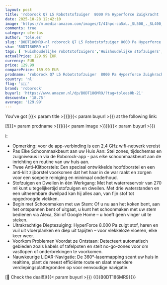 ```yaml
---
layout: post
title: 'roborock Q7 L5 Robotstofzuiger  8000 Pa Hyperforce Zuigkracht  Dubbele Anti-Klit  Nauwkeurige LiDAR Navigatie  Slimme Verboden Zone  Multi-Level Mapping  Automatisch Opladen  APP/Alexa'
date: 2025-10-28 12:42:10
image: 'https://m.media-amazon.com/images/I/41hpc-ca5xL._SL500_._SL400_.jpg'
comments: true
category: ofertas
author: 'tole.es'
slug: 'B0DT186MR9-nl roborock Q7 L5 Robotstofzuiger 8000 Pa Hyperforce...'
sku: 'B0DT186MR9-nl'
tags: [ 'Huishoudelijke robotstofzuigers','Huishoudelijke stofzuigers','Schoonmaken en stofzuigers','Wonen & keuken','roborock','🇳🇱', ]
actualPrice: 129.99 EUR
currency: EUR
price: 129.99
comparePrice: 159.99 EUR
prodname: 'roborock Q7 L5 Robotstofzuiger  8000 Pa Hyperforce Zuigkracht  Dubbele Anti-Klit  Nauwkeurige LiDAR Navigatie  Slimme Verboden Zone  Multi-Level Mapping  Automatisch Opladen  APP/Alexa'
country: 'nl'
flag: '🇳🇱'
brand: 'roborock'
buyurl: 'https://www.amazon.nl/dp/B0DT186MR9/?tag=tolees0b-21'
descuento: '18.75'
average: '129.99'
---
```


You've got [{{< param title >}}]({{< param buyurl >}}) at the following link:

[![{{< param prodname >}}]({{< param image >}})]({{< param buyurl >}})

ℹ️:

- Opmerking: voor de app-verbinding is een 2,4 GHz wifi-netwerk vereist
- Pas Elke Schoonmaakbeurt aan uw Huis Aan: Stel zones, tijdschemas en zuigniveaus in via de Roborock-app - pas elke schoonmaakbeurt aan de inrichting en routine van uw huis aan.
- Twee Anti-Klitborstels: Een speciaal ontwikkelde hoofdborstel en een anti-klit zijborstel voorkomen dat het haar in de war raakt en zorgen voor een soepele reiniging en minimaal onderhoud.
- Stofzuigen en Dweilen in één Werkgang: Met het waterreservoir van 270 ml kunt u tegelijkertijd stofzuigen en dweilen. Met drie waterstanden en een uitneembare dweilpad kan hij alles aan, van fijn stof tot opgedroogde vlekken.
- Begin met Schoonmaken met uw Stem: Of u nu aan het koken bent, aan het ontspannen bent of uitgaat, u kunt het schoonmaken met uw stem bedienen via Alexa, Siri of Google Home – u hoeft geen vinger uit te steken.
- Ultrakrachtige Dieptezuiging: HyperForce 8.000 Pa zuigt stof, haren en vuil uit vloerplanken en diep uit tapijten – voor vlekkeloze vloeren, elke keer weer.
- Voorkom Problemen Voordat ze Ontstaan: Detecteert automatisch gebieden zoals kabels of tafelpoten en stelt no-go-zones voor om vastlopen of onderbrekingen te voorkomen.
- Nauwkeurige LiDAR-Navigatie: De 360°-lasermapping scant uw huis in realtime, plant de meest efficiënte route en slaat meerdere verdiepingsplattegronden op voor eenvoudige navigatie.

[🛒 Check the deal!!]({{< param buyurl >}})
{{<world>}}B0DT186MR9{{</world>}}
